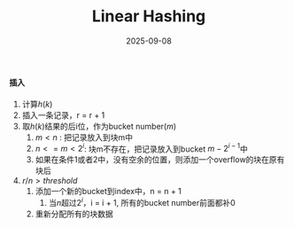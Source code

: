 ﻿---
layout: post
title: "Linear Hashing"
date: 2025-09-08
categories: database
tags: [database, sql]
---
#### 插入
1. 计算$h(k)$
2. 插入一条记录，r = r + 1
3. 取$h(k)$结果的后i位，作为bucket number($m$)
   1. $m < n$ : 把记录放入到块m中
   2. $n <= m < 2^i$: 块m不存在，把记录放入到bucket $m-2^{i-1}$中
   3. 如果在条件1或者2中，没有空余的位置，则添加一个overflow的块在原有块后
4. $r/n > threshold$
   1. 添加一个新的bucket到index中，n = n + 1
      1. 当$n$超过$2^i$，i = i + 1, 所有的bucket number前面都补0
   2. 重新分配所有的块数据
